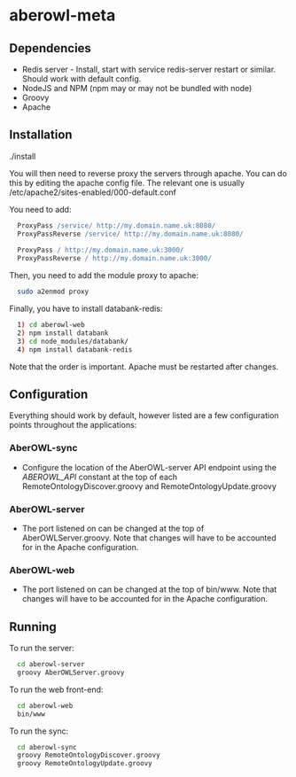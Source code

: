 # aberowl-meta

## Dependencies

* Redis server - Install, start with service redis-server restart or similar. Should work with default config.
* NodeJS and NPM (npm may or may not be bundled with node)
* Groovy
* Apache

## Installation

./install

You will then need to reverse proxy the servers through apache. You can do this by editing the apache config 
file. The relevant one is usually /etc/apache2/sites-enabled/000-default.conf

You need to add:

```apache
  ProxyPass /service/ http://my.domain.name.uk:8080/
  ProxyPassReverse /service/ http://my.domain.name.uk:8080/
  
  ProxyPass / http://my.domain.name.uk:3000/
  ProxyPassReverse / http://my.domain.name.uk:3000/
```

Then, you need to add the module proxy to apache:
```bash
  sudo a2enmod proxy
```
Finally, you have to install databank-redis:
```bash
  1) cd aberowl-web
  2) npm install databank
  3) cd node_modules/databank/
  4) npm install databank-redis
```
Note that the order is important. Apache must be restarted after changes.

## Configuration

Everything should work by default, however listed are a few configuration points throughout the applications:

### AberOWL-sync

* Configure the location of the AberOWL-server API endpoint using the *ABEROWL_API* constant at the top of each
RemoteOntologyDiscover.groovy and RemoteOntologyUpdate.groovy

### AberOWL-server

* The port listened on can be changed at the top of AberOWLServer.groovy. Note that changes will have to be 
accounted for in the Apache configuration.

### AberOWL-web

* The port listened on can be changed at the top of bin/www. Note that changes will have to be accounted for in the
Apache configuration.

## Running

To run the server:

```bash
  cd aberowl-server
  groovy AberOWLServer.groovy
```

To run the web front-end:

```bash
  cd aberowl-web
  bin/www
```

To run the sync:

```bash
  cd aberowl-sync
  groovy RemoteOntologyDiscover.groovy
  groovy RemoteOntologyUpdate.groovy
```
